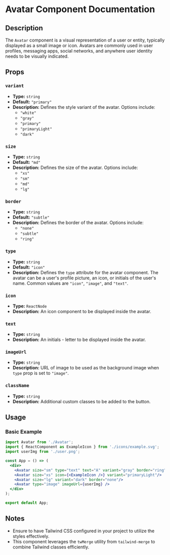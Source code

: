 # Avatar Component Documentation

## Description

The `Avatar` component is a visual representation of a user or entity, typically displayed as a small image or icon. Avatars are commonly used in user profiles, messaging apps, social networks, and anywhere user identity needs to be visually indicated.

## Props

### `variant`
- **Type:** `string`
- **Default:** `"primary"`
- **Description:** Defines the style variant of the avatar. Options include:
  - `"white"` 
  - `"gray"`
  - `"primary"`
  - `"primaryLight"`
  - `"dark"`

### `size`
- **Type:** `string`
- **Default:** `"md"`
- **Description:** Defines the size of the avatar. Options include:
  - `"xs"`
  - `"sm"`
  - `"md"`
  - `"lg"`

### `border`
- **Type:** `string`
- **Default:** `"subtle"`
- **Description:** Defines the border of the avatar. Options include:
  - `"none"`
  - `"subtle"`
  - `"ring"`

### `type`
- **Type:** `string`
- **Default:** `"icon"`
- **Description:** Defines the `type` attribute for the avatar component. The avatar can be a user's profile picture, an icon, or initials of the user's name. Common values are `"icon"`, `"image"`, and `"text"`.

### `icon`
- **Type:** `ReactNode`
- **Description:** An icon component to be displayed inside the avatar.

### `text`
- **Type:** `string`
- **Description:** An initials - letter to be displayed inside the avatar.

### `imageUrl`
- **Type:** `string`
- **Description:** URL of image to be used as the background image when `type` prop is set to `"image"`.

### `className`
- **Type:** `string`
- **Description:** Additional custom classes to be added to the button.

## Usage

### Basic Example

```jsx
import Avatar from './Avatar';
import { ReactComponent as ExampleIcon } from './icons/example.svg';
import userImg from './user.png';

const App = () => (
  <div>
    <Avatar size="sm" type="text" text="A" variant="gray" border="ring"/>
    <Avatar size="xs" icon={<ExampleIcon />} variant="primaryLight"/>
    <Avatar size="lg" variant="dark" border="none"/>
    <Avatar type="image" imageUrl={userImg} />
  </div>
);

export default App;
```
## Notes

- Ensure to have Tailwind CSS configured in your project to utilize the styles effectively.
- This component leverages the `twMerge` utility from `tailwind-merge` to combine Tailwind classes efficiently.